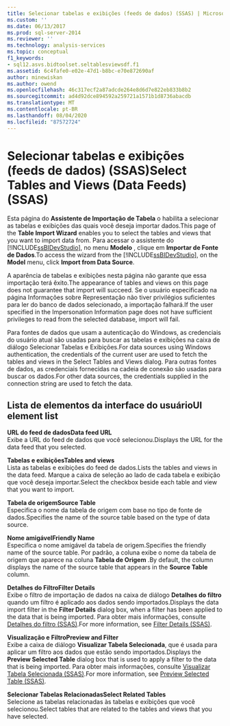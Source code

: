 ```yaml
---
title: Selecionar tabelas e exibições (feeds de dados) (SSAS) | Microsoft Docs
ms.custom: ''
ms.date: 06/13/2017
ms.prod: sql-server-2014
ms.reviewer: ''
ms.technology: analysis-services
ms.topic: conceptual
f1_keywords:
- sql12.asvs.bidtoolset.seltablesviewsdf.f1
ms.assetid: 6c4fafe0-e02e-47d1-b8bc-e70e872690af
author: minewiskan
ms.author: owend
ms.openlocfilehash: 46c317ecf2a87adcde264e8d6d7e822eb833b8b2
ms.sourcegitcommit: ad4d92dce894592a259721a1571b1d8736abacdb
ms.translationtype: MT
ms.contentlocale: pt-BR
ms.lasthandoff: 08/04/2020
ms.locfileid: "87572724"
---
```

# <a name="select-tables-and-views-data-feeds-ssas"></a><span data-ttu-id="f5a43-102">Selecionar tabelas e exibições (feeds de dados) (SSAS)</span><span class="sxs-lookup"><span data-stu-id="f5a43-102">Select Tables and Views (Data Feeds) (SSAS)</span></span>
  <span data-ttu-id="f5a43-103">Esta página do **Assistente de Importação de Tabela** o habilita a selecionar as tabelas e exibições das quais você deseja importar dados.</span><span class="sxs-lookup"><span data-stu-id="f5a43-103">This page of the **Table Import Wizard** enables you to select the tables and views that you want to import data from.</span></span> <span data-ttu-id="f5a43-104">Para acessar o assistente do [!INCLUDE[ssBIDevStudio](../includes/ssbidevstudio-md.md)], no menu **Modelo** , clique em **Importar de Fonte de Dados**.</span><span class="sxs-lookup"><span data-stu-id="f5a43-104">To access the wizard from the [!INCLUDE[ssBIDevStudio](../includes/ssbidevstudio-md.md)], on the **Model** menu, click **Import from Data Source**.</span></span>  
  
 <span data-ttu-id="f5a43-105">A aparência de tabelas e exibições nesta página não garante que essa importação terá êxito.</span><span class="sxs-lookup"><span data-stu-id="f5a43-105">The appearance of tables and views on this page does not guarantee that import will succeed.</span></span> <span data-ttu-id="f5a43-106">Se o usuário especificado na página Informações sobre Representação não tiver privilégios suficientes para ler do banco de dados selecionado, a importação falhará.</span><span class="sxs-lookup"><span data-stu-id="f5a43-106">If the user specified in the Impersonation Information page does not have sufficient privileges to read from the selected database, import will fail.</span></span>  
  
 <span data-ttu-id="f5a43-107">Para fontes de dados que usam a autenticação do Windows, as credenciais do usuário atual são usadas para buscar as tabelas e exibições na caixa de diálogo Selecionar Tabelas e Exibições.</span><span class="sxs-lookup"><span data-stu-id="f5a43-107">For data sources using Windows authentication, the credentials of the current user are used to fetch the tables and views in the Select Tables and Views dialog.</span></span> <span data-ttu-id="f5a43-108">Para outras fontes de dados, as credenciais fornecidas na cadeia de conexão são usadas para buscar os dados.</span><span class="sxs-lookup"><span data-stu-id="f5a43-108">For other data sources, the credentials supplied in the connection string are used to fetch the data.</span></span>  
  
## <a name="ui-element-list"></a><span data-ttu-id="f5a43-109">Lista de elementos da interface do usuário</span><span class="sxs-lookup"><span data-stu-id="f5a43-109">UI element list</span></span>  
 <span data-ttu-id="f5a43-110">**URL do feed de dados**</span><span class="sxs-lookup"><span data-stu-id="f5a43-110">**Data feed URL**</span></span>  
 <span data-ttu-id="f5a43-111">Exibe a URL do feed de dados que você selecionou.</span><span class="sxs-lookup"><span data-stu-id="f5a43-111">Displays the URL for the data feed that you selected.</span></span>  
  
 <span data-ttu-id="f5a43-112">**Tabelas e exibições**</span><span class="sxs-lookup"><span data-stu-id="f5a43-112">**Tables and views**</span></span>  
 <span data-ttu-id="f5a43-113">Lista as tabelas e exibições do feed de dados.</span><span class="sxs-lookup"><span data-stu-id="f5a43-113">Lists the tables and views in the data feed.</span></span> <span data-ttu-id="f5a43-114">Marque a caixa de seleção ao lado de cada tabela e exibição que você deseja importar.</span><span class="sxs-lookup"><span data-stu-id="f5a43-114">Select the checkbox beside each table and view that you want to import.</span></span>  
  
 <span data-ttu-id="f5a43-115">**Tabela de origem**</span><span class="sxs-lookup"><span data-stu-id="f5a43-115">**Source Table**</span></span>  
 <span data-ttu-id="f5a43-116">Especifica o nome da tabela de origem com base no tipo de fonte de dados.</span><span class="sxs-lookup"><span data-stu-id="f5a43-116">Specifies the name of the source table based on the type of data source.</span></span>  
  
 <span data-ttu-id="f5a43-117">**Nome amigável**</span><span class="sxs-lookup"><span data-stu-id="f5a43-117">**Friendly Name**</span></span>  
 <span data-ttu-id="f5a43-118">Especifica o nome amigável da tabela de origem.</span><span class="sxs-lookup"><span data-stu-id="f5a43-118">Specifies the friendly name of the source table.</span></span> <span data-ttu-id="f5a43-119">Por padrão, a coluna exibe o nome da tabela de origem que aparece na coluna **Tabela de Origem** .</span><span class="sxs-lookup"><span data-stu-id="f5a43-119">By default, the column displays the name of the source table that appears in the **Source Table** column.</span></span>  
  
 <span data-ttu-id="f5a43-120">**Detalhes do Filtro**</span><span class="sxs-lookup"><span data-stu-id="f5a43-120">**Filter Details**</span></span>  
 <span data-ttu-id="f5a43-121">Exibe o filtro de importação de dados na caixa de diálogo **Detalhes do filtro** quando um filtro é aplicado aos dados sendo importados.</span><span class="sxs-lookup"><span data-stu-id="f5a43-121">Displays the data import filter in the **Filter Details** dialog box, when a filter has been applied to the data that is being imported.</span></span> <span data-ttu-id="f5a43-122">Para obter mais informações, consulte [Detalhes do filtro &#40;SSAS&#41;](filter-details-ssas.md).</span><span class="sxs-lookup"><span data-stu-id="f5a43-122">For more information, see [Filter Details &#40;SSAS&#41;](filter-details-ssas.md).</span></span>  
  
 <span data-ttu-id="f5a43-123">**Visualização e Filtro**</span><span class="sxs-lookup"><span data-stu-id="f5a43-123">**Preview and Filter**</span></span>  
 <span data-ttu-id="f5a43-124">Exibe a caixa de diálogo **Visualizar Tabela Selecionada**, que é usada para aplicar um filtro aos dados que estão sendo importados.</span><span class="sxs-lookup"><span data-stu-id="f5a43-124">Displays the **Preview Selected Table** dialog box that is used to apply a filter to the data that is being imported.</span></span> <span data-ttu-id="f5a43-125">Para obter mais informações, consulte [Visualizar Tabela Selecionada &#40;SSAS&#41;](preview-selected-table-ssas.md).</span><span class="sxs-lookup"><span data-stu-id="f5a43-125">For more information, see [Preview Selected Table &#40;SSAS&#41;](preview-selected-table-ssas.md).</span></span>  
  
 <span data-ttu-id="f5a43-126">**Selecionar Tabelas Relacionadas**</span><span class="sxs-lookup"><span data-stu-id="f5a43-126">**Select Related Tables**</span></span>  
 <span data-ttu-id="f5a43-127">Selecione as tabelas relacionadas às tabelas e exibições que você selecionou.</span><span class="sxs-lookup"><span data-stu-id="f5a43-127">Select tables that are related to the tables and views that you have selected.</span></span>  
  
  
